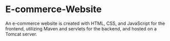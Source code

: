 # E-commerce-Website
An e-commerce website is created with HTML, CSS, and JavaScript for the frontend, utilizing Maven and servlets for the backend, and hosted on a Tomcat server.
